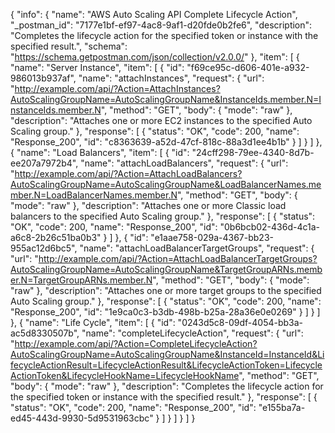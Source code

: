{
  "info": {
    "name": "AWS Auto Scaling API Complete Lifecycle Action",
    "_postman_id": "7177e1bf-ef97-4ac8-9af1-d20fde0b2fe6",
    "description": "Completes the lifecycle action for the specified token or instance with the specified result.",
    "schema": "https://schema.getpostman.com/json/collection/v2.0.0/"
  },
  "item": [
    {
      "name": "Server Instance",
      "item": [
        {
          "id": "f69ce95c-d606-401e-a932-986013b937af",
          "name": "attachInstances",
          "request": {
            "url": "http://example.com/api/?Action=AttachInstances?AutoScalingGroupName=AutoScalingGroupName&InstanceIds.member.N=InstanceIds.member.N",
            "method": "GET",
            "body": {
              "mode": "raw"
            },
            "description": "Attaches one or more EC2 instances to the specified Auto Scaling group."
          },
          "response": [
            {
              "status": "OK",
              "code": 200,
              "name": "Response_200",
              "id": "c8363639-a52d-47cf-818c-88a3d1ee4b1b"
            }
          ]
        }
      ]
    },
    {
      "name": "Load Balancers",
      "item": [
        {
          "id": "24cff298-79ee-4340-8d7b-ee207a7972b4",
          "name": "attachLoadBalancers",
          "request": {
            "url": "http://example.com/api/?Action=AttachLoadBalancers?AutoScalingGroupName=AutoScalingGroupName&LoadBalancerNames.member.N=LoadBalancerNames.member.N",
            "method": "GET",
            "body": {
              "mode": "raw"
            },
            "description": "Attaches one or more Classic load balancers to the specified Auto Scaling group."
          },
          "response": [
            {
              "status": "OK",
              "code": 200,
              "name": "Response_200",
              "id": "0b6bcb02-436d-4c1a-a6c8-2b26c51ba0b3"
            }
          ]
        },
        {
          "id": "e1aae758-029a-4367-bb23-955ac12d6bc5",
          "name": "attachLoadBalancerTargetGroups",
          "request": {
            "url": "http://example.com/api/?Action=AttachLoadBalancerTargetGroups?AutoScalingGroupName=AutoScalingGroupName&TargetGroupARNs.member.N=TargetGroupARNs.member.N",
            "method": "GET",
            "body": {
              "mode": "raw"
            },
            "description": "Attaches one or more target groups to the specified Auto Scaling group."
          },
          "response": [
            {
              "status": "OK",
              "code": 200,
              "name": "Response_200",
              "id": "1e9ca0c3-b3db-498b-b25a-28a36e0e0269"
            }
          ]
        }
      ]
    },
    {
      "name": "Life Cycle",
      "item": [
        {
          "id": "0243d5c8-09df-4054-bb3a-ac5d8330507b",
          "name": "completeLifecycleAction",
          "request": {
            "url": "http://example.com/api/?Action=CompleteLifecycleAction?AutoScalingGroupName=AutoScalingGroupName&InstanceId=InstanceId&LifecycleActionResult=LifecycleActionResult&LifecycleActionToken=LifecycleActionToken&LifecycleHookName=LifecycleHookName",
            "method": "GET",
            "body": {
              "mode": "raw"
            },
            "description": "Completes the lifecycle action for the specified token or instance with the specified result."
          },
          "response": [
            {
              "status": "OK",
              "code": 200,
              "name": "Response_200",
              "id": "e155ba7a-ed45-443d-9930-5d9531963cbc"
            }
          ]
        }
      ]
    }
  ]
}
